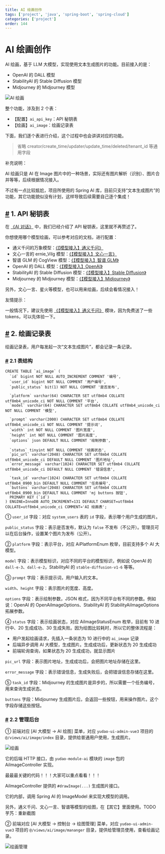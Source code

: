 ```yaml
---
title: AI 绘画创作
tags: ['project', 'java', 'spring-boot', 'spring-cloud']
categories: ['project']
order: 144
---
```

# AI 绘画创作

AI 绘画，基于 LLM 大模型，实现使用文本生成图片的功能。目前接入的是：

 * OpenAI 的 DALL 模型
* StabilityAI 的 Stable Diffusion 模型
* Midjourney 的 Midjourney 模型

 ![AI 绘画](https://doc.iocoder.cn/img/AI%E6%89%8B%E5%86%8C/AI%E7%BB%98%E7%94%BB/%E7%BB%98%E7%94%BB.png)

 整个功能，涉及到 2 个表：

 * 【配置】`ai_api_key`：API 秘钥表
* 【绘画】`ai_image`：绘画记录表

 下面，我们逐个表进行介绍，这个过程中也会讲讲对应的功能。

 
> 省略 creator/create\_time/updater/update\_time/deleted/tenant\_id 等通用字段

 补充说明：

 AI 绘画只是 AI 在 Image 图片中的一种场景，实际还有图片解析（识别）、图片合并等等，后续根据情况接入。

 不过有一点比较尴尬，项目所使用的 Spring AI 库，目前只支持“文本生成图片”的功能，其它功能貌似没有计划，这样导致后续需要自己逐个集成！

 ## [#](#_1-api-秘钥表) 1. API 秘钥表

 在 [《AI 对话》](/ai/chat/) 中，我们已经介绍了 API 秘钥表，这里就不再赘述了。

 你想使用哪个模型绘画，可以参考对应的文档，进行配置：

 * 通义千问的万象模型：[《【模型接入】通义千问》](/ai/tongyi)
* 文心一言的 ernie\_Vilg 模型：[《【模型接入】文心一言》](/ai/yiyan)
* 智谱 GLM 的 CogView 模型：[《【模型接入】智谱 GLM》](/ai/glm)
* OpenAI 的 DALL 模型：[《【模型接入】OpenAI》](/ai/openai)
* StabilityAI 的 Stable Diffusion 模型：[《【模型接入】Stable Diffusion》](/ai/stable-diffusion)
* Midjourney 的 Midjourney 模型：[《【模型接入】Midjourney》](/ai/midjourney)

 另外，文心一言、星火等模型，也可以用来绘画，后续会看情况接入！

 友情提示：

 一般情况下，建议先使用 [《【模型接入】通义千问》](/ai/tongyi) 模块，因为免费送了一些 tokens，可以先体验一下。

 ## [#](#_2-绘画记录表) 2. 绘画记录表

 绘画记录表，用户每发起一次“文本生成图片”，都会记录一条记录。

 ### [#](#_2-1-表结构) 2.1 表结构

 
```
CREATE TABLE `ai_image` (
  `id` bigint NOT NULL AUTO_INCREMENT COMMENT '编号',
  `user_id` bigint NOT NULL COMMENT '用户编号',
  `public_status` bit(1) NOT NULL COMMENT '是否发布',

  `platform` varchar(64) CHARACTER SET utf8mb4 COLLATE utf8mb4_unicode_ci NOT NULL COMMENT '平台',
  `model` varchar(64) CHARACTER SET utf8mb4 COLLATE utf8mb4_unicode_ci NOT NULL COMMENT '模型',
  
  `prompt` varchar(2000) CHARACTER SET utf8mb4 COLLATE utf8mb4_unicode_ci NOT NULL COMMENT '提示词',
  `width` int NOT NULL COMMENT '图片宽度',
  `height` int NOT NULL COMMENT '图片高度',
  `options` json DEFAULT NULL COMMENT '绘制参数',
  
  `status` tinyint NOT NULL COMMENT '绘画状态',
  `pic_url` varchar(2048) CHARACTER SET utf8mb4 COLLATE utf8mb4_unicode_ci DEFAULT NULL COMMENT '图片地址',
  `error_message` varchar(1024) CHARACTER SET utf8mb4 COLLATE utf8mb4_unicode_ci DEFAULT NULL COMMENT '错误信息',
  
  `task_id` varchar(1024) CHARACTER SET utf8mb4 COLLATE utf8mb4_0900_bin DEFAULT NULL COMMENT '任务编号',
  `buttons` varchar(2048) CHARACTER SET utf8mb4 COLLATE utf8mb4_0900_bin DEFAULT NULL COMMENT 'mj buttons 按钮',
  PRIMARY KEY (`id`)
) ENGINE=InnoDB AUTO_INCREMENT=131 DEFAULT CHARSET=utf8mb4 COLLATE=utf8mb4_unicode_ci COMMENT='AI 绘画表';

```
① `user_id` 字段：对应 `system_users` 表的 `id` 字段，表示哪个用户生成的图片。

 `public_status` 字段：表示是否发布，默认为 `false` 不发布（不公开）。管理员可以在后台操作，设置某个图片为发布（公开）。

 ② `platform` 字段：表示平台，对应 AiPlatformEnum 枚举，目前支持多个 AI 大模型。

 `model` 字段：表示模型标识，对应不同的平台的模型标识，例如说 OpenAI 的 `dall-e-3`、`dall-e-2`，StabilityAI 的 `stable-diffusion-v1-6` 等等。

 ③ `prompt` 字段：表示提示词，用户输入的文本。

 `width`、`height` 字段：表示图片的宽度、高度。

 `options` 字段：表示绘制参数，JSON 格式，因为不同平台有不同的参数。例如说：OpenAI 的 OpenAiImageOptions、StabilityAI 的 StabilityAiImageOptions 拓展参数。

 ④ `status` 字段：表示绘画状态，对应 AiImageStatusEnum 枚举，目前有 10 进行中、20 生成成功、30 生成失败。因为绘图比较耗时，所以它的整体流程是：

 * 用户发起绘画请求，先插入一条状态为 10 进行中的 `ai_image` 记录
* 后端异步调用 AI 大模型，生成图片。生成成功后，更新状态为 20 生成成功
* 前端轮询查询，如果状态为 20 生成成功，就显示图片

 `pic_url` 字段：表示图片地址，生成成功后，会把图片地址存储在这里。

 `error_message` 字段：表示错误信息，生成失败后，会把错误信息存储在这里。

 ⑤ `task_id` 字段：Midjourney 的生成图片是异步的，所以需要一个任务编号，用来查询生成状态。

 `buttons` 字段：Midjourney 生成图片后，会返回一些按钮，用来操作图片。这个字段存储这些按钮。

 ### [#](#_2-2-管理后台) 2.2 管理后台

 ① 前端对应 [AI 大模型 -> AI 绘图] 菜单，对应 `yudao-ui-admin-vue3` 项目的 `@/views/ai/image/index` 目录，提供给普通用户使用，生成图片。

 ![绘画](https://doc.iocoder.cn/img/AI%E6%89%8B%E5%86%8C/AI%E7%BB%98%E7%94%BB/%E7%BB%98%E7%94%BB.png)

 它的后端 HTTP 接口，由 `yudao-module-ai` 模块的 `image` 包的 AiImageController 实现。

 最最最关键的代码！！！大家可以重点看看！！！

 AiImageController 提供的 `#drawImage(...)` 生成图片接口。

 它的内部，调用 Spring AI 的 ImageModel 来实现大模型的调用。

 另外，通义千问、文心一言、智谱等模型的绘图，在【其它】里面使用。TODO 芋艿：重新截图

 ② 前端对应 [AI 大模型 -> 控制台 -> 绘图管理] 菜单，对应 `yudao-ui-admin-vue3` 项目的 `@/views/ai/image/mananger` 目录，提供给管理员使用，查看绘画记录。

 ![绘画管理](https://doc.iocoder.cn/img/AI%E6%89%8B%E5%86%8C/AI%E7%BB%98%E7%94%BB/%E7%BB%98%E7%94%BB%E7%AE%A1%E7%90%86.png)

